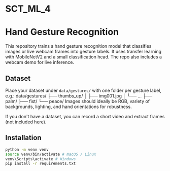 # SCT_ML_4
# Hand Gesture Recognition


This repository trains a hand gesture recognition model that classifies images or live webcam frames into gesture labels. It uses transfer learning with MobileNetV2 and a small classification head. The repo also includes a webcam demo for live inference.


## Dataset


Place your dataset under `data/gestures/` with one folder per gesture label, e.g.:
data/gestures/ ├── thumbs_up/ │ ├── img001.jpg │ └── ... ├── palm/ ├── fist/ └── peace/
Images should ideally be RGB, variety of backgrounds, lighting, and hand orientations for robustness.


If you don't have a dataset, you can record a short video and extract frames (not included here).


## Installation


```bash
python -m venv venv
source venv/bin/activate # macOS / Linux
venv\Scripts\activate # Windows
pip install -r requirements.txt

